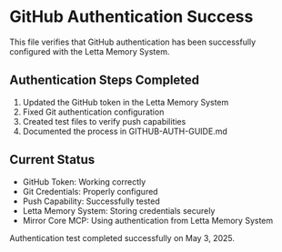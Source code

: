 # GitHub Authentication Success

This file verifies that GitHub authentication has been successfully configured with the Letta Memory System.

## Authentication Steps Completed

1. Updated the GitHub token in the Letta Memory System
2. Fixed Git authentication configuration
3. Created test files to verify push capabilities
4. Documented the process in GITHUB-AUTH-GUIDE.md

## Current Status

- GitHub Token: Working correctly
- Git Credentials: Properly configured
- Push Capability: Successfully tested
- Letta Memory System: Storing credentials securely
- Mirror Core MCP: Using authentication from Letta Memory System

Authentication test completed successfully on May 3, 2025.
